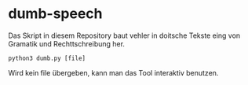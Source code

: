 # dumb-speech
Das Skript in diesem Repository baut vehler in doitsche Tekste eing von Gramatik und Rechttschreibung her.

`python3 dumb.py [file]`

Wird kein file übergeben, kann man das Tool interaktiv benutzen.
